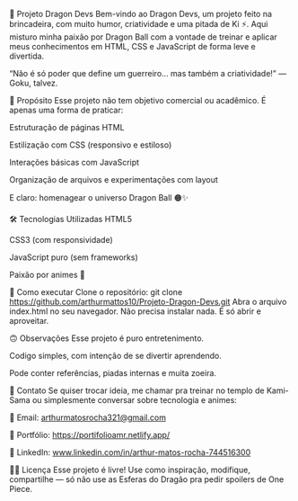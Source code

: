 🐉 Projeto Dragon Devs
Bem-vindo ao Dragon Devs, um projeto feito na brincadeira, com muito humor, criatividade e uma pitada de Ki ⚡. Aqui misturo minha paixão por Dragon Ball com a vontade de treinar e aplicar meus conhecimentos em HTML, CSS e JavaScript de forma leve e divertida.

“Não é só poder que define um guerreiro... mas também a criatividade!” — Goku, talvez.

🎯 Propósito
Esse projeto não tem objetivo comercial ou acadêmico. É apenas uma forma de praticar:

Estruturação de páginas HTML

Estilização com CSS (responsivo e estiloso)

Interações básicas com JavaScript

Organização de arquivos e experimentações com layout

E claro: homenagear o universo Dragon Ball 🟠✨

🛠️ Tecnologias Utilizadas
HTML5

CSS3 (com responsividade)

JavaScript puro (sem frameworks)

Paixão por animes 💛

🚀 Como executar
Clone o repositório:
git clone https://github.com/arthurmattos10/Projeto-Dragon-Devs.git
Abra o arquivo index.html no seu navegador.
Não precisa instalar nada. É só abrir e aproveitar.

🙃 Observações
Esse projeto é puro entretenimento.

Codigo simples, com intenção de se divertir aprendendo.

Pode conter referências, piadas internas e muita zoeira.

📩 Contato
Se quiser trocar ideia, me chamar pra treinar no templo de Kami-Sama ou simplesmente conversar sobre tecnologia e animes:

📧 Email:
arthurmatosrocha321@gmail.com

💼 Portfólio:
https://portifolioamr.netlify.app/

💬 LinkedIn:
www.linkedin.com/in/arthur-matos-rocha-744516300

🧙‍♂️ Licença
Esse projeto é livre! Use como inspiração, modifique, compartilhe — só não use as Esferas do Dragão pra pedir spoilers de One Piece.
